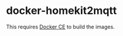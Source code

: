 # docker-homekit2mqtt

This requires [Docker CE](https://docs.docker.com/engine/installation/linux/docker-ce/ubuntu) to build the images.
